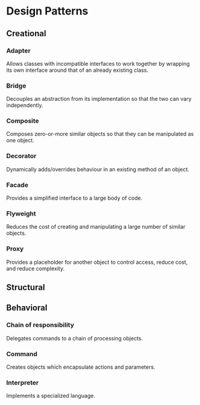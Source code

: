 # Design Patterns
## Creational
### Adapter
Allows classes with incompatible interfaces to work together by wrapping its own interface around that of an already existing class.

### Bridge
Decouples an abstraction from its implementation so that the two can vary independently.

### Composite
Composes zero-or-more similar objects so that they can be manipulated as one object.

### Decorator
Dynamically adds/overrides behaviour in an existing method of an object.

### Facade
Provides a simplified interface to a large body of code.

### Flyweight
Reduces the cost of creating and manipulating a large number of similar objects.

### Proxy
Provides a placeholder for another object to control access, reduce cost, and reduce complexity.

## Structural


## Behavioral
### Chain of responsibility 
Delegates commands to a chain of processing objects.

### Command
Creates objects which encapsulate actions and parameters.

### Interpreter 
Implements a specialized language.




